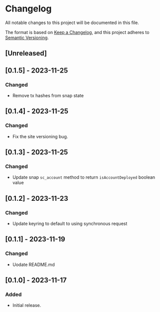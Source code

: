 # Changelog

All notable changes to this project will be documented in this file.

The format is based on [Keep a Changelog](https://keepachangelog.com/en/1.0.0/),
and this project adheres to [Semantic Versioning](https://semver.org/spec/v2.0.0.html).

## [Unreleased]

## [0.1.5] - 2023-11-25

### Changed

- Remove tx hashes from snap state

## [0.1.4] - 2023-11-25

### Changed

- Fix the site versioning bug.

## [0.1.3] - 2023-11-25

### Changed

-  Update snap `sc_account` method to return `isAccountDeployed` boolean value

## [0.1.2] - 2023-11-23

### Changed

- Update keyring to default to using synchronous request

## [0.1.1] - 2023-11-19

### Changed

- Uodate README.md

## [0.1.0] - 2023-11-17

### Added

- Initial release.